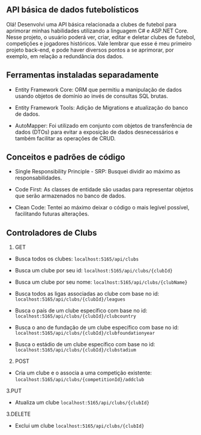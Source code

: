 ## API básica de dados futebolísticos

Olá! Desenvolvi uma API básica relacionada a clubes de futebol para aprimorar minhas habilidades
utilizando a linguagem C# e ASP.NET Core. Nesse projeto, o usuário poderá ver, criar, editar e deletar 
clubes de futebol, competiçôes e jogadores históricos. 
Vale lembrar que esse é meu primeiro projeto back-end, e pode haver diversos pontos a se aprimorar,
por exemplo, em relação a redundância dos dados.

## Ferramentas instaladas separadamente

- Entity Framework Core: ORM que permitiu a manipulação de dados usando objetos de domínio ao invés de consultas SQL brutas.

- Entity Framework Tools: Adição de Migrations e atualização do banco de dados.

- AutoMapper: Foi utilizado em conjunto com objetos de transferência de dados (DTOs) para evitar a exposição de dados desnecessários e também facilitar as operações de CRUD.

## Conceitos e padrões de código

- Single Responsibility Principle - SRP: Busquei dividir ao máximo as responsabilidades.

- Code First: As classes de entidade são usadas para representar objetos que serão armazenados no banco
de dados.

- Clean Code: Tentei ao máximo deixar o código o mais legível possível, facilitando futuras alterações.

## Controladores de Clubs

1. GET 

- Busca todos os clubes:
`localhost:5165/api/clubs`

- Busca um clube por seu id:
`localhost:5165/api/clubs/{clubId}`

- Busca um clube por seu nome:
`localhost:5165/api/clubs/{clubName}`

- Busca todos as ligas associadas ao clube com base no id:
`localhost:5165/api/clubs/{clubId}/leagues`

- Busca o país de um clube específico com base no id:
`localhost:5165/api/clubs/{clubId}/clubcountry`

- Busca o ano de fundação de um clube específico com base no id:
`localhost:5165/api/clubs/{clubId}/clubfoundationyear`

- Busca o estádio de um clube específico com base no id:
`localhost:5165/api/clubs/{clubId}/clubstadium`


2. POST

- Cria um clube e o associa a uma competição existente:
`localhost:5165/api/clubs/{competitionId}/addclub`

3.PUT 

- Atualiza um clube
`localhost:5165/api/clubs/{clubId}`

3.DELETE 

- Exclui um clube
`localhost:5165/api/clubs/{clubId}`